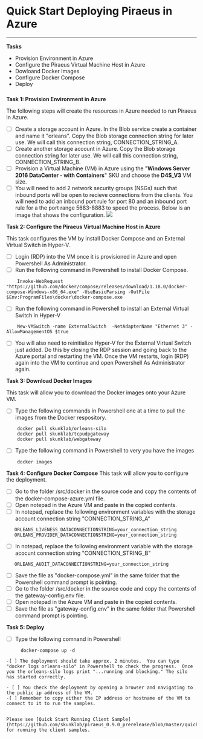 Quick Start Deploying Piraeus in Azure
===========


---------------
**Tasks**
- Provision Environment in Azure
-   Configure the Piraeus Virtual Machine Host in Azure
-   Dowloand Docker Images
-   Configure Docker Compose
-   Deploy

###
**Task 1:  Provision Environment in Azure**

The following steps will create the resources in Azure needed to run Piraeus in Azure.

- [ ] Create a storage account in Azure.  In the Blob service create a container and name it "orleans".  Copy the Blob storage connection string for later use.  We will call this connection string, CONNECTION_STRING_A.
- [ ] Create another storage account in Azure.  Copy the Blob storage connection string for later use.  We will call this connection string, CONNECTION_STRING_B.
- [ ] Provision a Virtual Machine (VM) in Azure using the "**Windows Server 2016 DataCenter - with Containers**" SKU and choose the **D4S_V3** VM size.
- [ ] You will need to add 2 network security groups (NSGs) such that inbound ports will be open to recieve connections from the clients.  You will need to add an inbound port rule for port 80 and an inbound port rule for a the port range 5683-8883 to speed the process.  Below is an image that shows the configuration.
![](https://pegasusmission.files.wordpress.com/2018/02/nsg.png) 

**Task 2: Configure the Piraeus Virtual Machine Host in Azure**

This task configures the VM by install Docker Compose and an External Virtual Switch in Hyper-V.

- [ ] Login (RDP) into the VM once it is provisioned in Azure and open Powershell As Administrator.
- [ ] Run the following command in Powershell to install Docker Compose.
```<language>
    Invoke-WebRequest "https://github.com/docker/compose/releases/download/1.18.0/docker-compose-Windows-x86_64.exe" -UseBasicParsing -OutFile $Env:ProgramFiles\docker\docker-compose.exe
```
- [ ] Run the following command in Powershell to install an External Virtual Switch in Hyper-V
```<language>
    New-VMSwitch -name ExternalSwitch  -NetAdapterName "Ethernet 3" -AllowManagementOS $true
```
- [ ] You will also need to reinitialize Hyper-V for the External Virtual Switch just added.  Do this by closing the RDP session and going back to the Azure portal and restarting the VM.  Once the VM restarts, login (RDP) again into the VM to continue and open Powershell As Administrator again.

**Task 3:  Download Docker Images**

This task will allow you to download the Docker images onto your Azure VM.
- [ ] Type the following commands in Powershell one at a time to pull the images from the Docker respository. 
```<language>
    docker pull skunklab/orleans-silo
    docker pull skunklab/tcpudpgateway
    docker pull skunklab/webgateway
```
- [ ] Type the following command in Powershell to very you have the images
```<language>
    docker images
```


**Task 4:  Configure Docker Compose**
This task will allow you to configure the deployment.
- [ ] Go to the folder /src/docker in the source code and copy the contents of the docker-compose-azure.yml file.
- [ ] Open notepad in the Azure VM and paste in the copied contents.
- [ ] In notepad, replace the following environment variables with the storage account connection string "CONNECTION_STRING_A"
```<language>
   ORLEANS_LIVENESS_DATACONNECTIONSTRING=your_connection_string
   ORLEANS_PROVIDER_DATACONNECTIONSTRING=your_connection_string
```
- [ ] In notepad, replace the following environment variable with the storage acocunt connection string  "CONNECTION_STRING_B"
```<language> 
   ORLEANS_AUDIT_DATACONNECTIONSTRING=your_connection_string
```
- [ ] Save the file as "docker-compose.yml" in the same folder that the Powershell command prompt is pointing.
- [ ] Go to the folder /src/docker in the source code and copy the contents of the gateway-config.env file.
- [ ] Open notepad in the Azure VM and paste in the copied contents.
- [ ] Save the file as "gateway-config.env" in the same folder that Powershell command prompt is pointing.

**Task 5:  Deploy**

-[ ] Type the following comnand in Powershell

  ```<language>
    docker-compose up -d
```
-[ ] The deployment should take approx. 2 minutes.  You can type "docker logs orleans-silo" in Powershell to check the progress.  Once you the orleans-silo logs print "...running and blocking." The silo has started correctly.

- [ ] You check the deployment by opening a browser and navigating to the public ip address of the VM.
-[ ] Remember to copy either the IP address or hostname of the VM to connect to it to run the samples.


Please see [Quick Start Running Client Sample] (https://github.com/skunklab/piraeus_0.9.0_prerelease/blob/master/quickstartclientsample.md) for running the client samples.